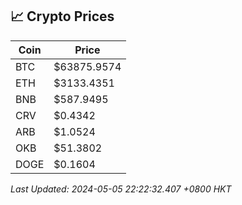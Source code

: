 ## 📈 Crypto Prices

| Coin | Price |
| ---- | ----- |
| BTC | $63875.9574 |
| ETH | $3133.4351 |
| BNB | $587.9495 |
| CRV | $0.4342 |
| ARB | $1.0524 |
| OKB | $51.3802 |
| DOGE | $0.1604 |

_Last Updated: 2024-05-05 22:22:32.407 +0800 HKT_